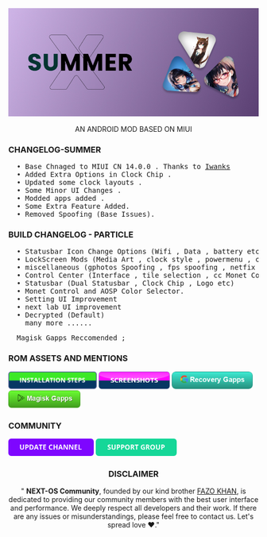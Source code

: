 <div align="center" >
  <img  src="https://raw.githubusercontent.com/darksky4you/NEXT_PARTICLE_PROJECT/main/DATABASE/assets/summer_banner.jpg"  />
  <p>AN ANDROID MOD BASED ON MIUI</p>
</div>
<h3>CHANGELOG-SUMMER</h3>
<pre>
  • Base Chnaged to MIUI CN 14.0.0 . Thanks to <a href="https://t.me/SiaNjirr">Iwanks</a>
  • Added Extra Options in Clock Chip .
  • Updated some clock layouts .
  • Some Minor UI Changes .
  • Modded apps added .
  • Some Extra Feature Added.
  • Removed Spoofing (Base Issues).
</pre>


<h3>BUILD CHANGELOG - PARTICLE</h3>
<pre>
  • Statusbar Icon Change Options (Wifi , Data , battery etc)
  • LockScreen Mods (Media Art , clock style , powermenu , charge animations etc)
  • miscellaneous (gphotos Spoofing , fps spoofing , netfix spoofing , servers etc )
  • Control Center (Interface , tile selection , cc Monet Control etc)
  • Statusbar (Dual Statusbar , Clock Chip , Logo etc)
  • Monet Control and AOSP Color Selector.
  • Setting UI Improvement
  • next lab UI improvement 
  • Decrypted (Default)
    many more ......
</pre>
<pre>
  Magisk Gapps Reccomended ;
</pre>

<h3>ROM ASSETS AND MENTIONS</h3>

<a href="https://telegra.ph/NEXT-OS---FLASHING-STEPS-02-26"><img  height="35" src="https://raw.githubusercontent.com/darksky4you/NEXT_PARTICLE_PROJECT/main/DATABASE/assets/button_installation-steps.png"  /></a>
<a href="https://t.me/SSgroupRN11"><img  height="35" src="https://raw.githubusercontent.com/darksky4you/NEXT_PARTICLE_PROJECT/main/DATABASE/assets/button_screenshots.png"  /></a>
<a href="https://drive.google.com/file/d/1-2z2QGb98SnVotVacQc6Fp-AOPHgjmMG/view?usp=drivesdk"><img  height="35" src="https://raw.githubusercontent.com/darksky4you/NEXT_PARTICLE_PROJECT/main/DATABASE/assets/gapps_button.png"  /></a>
<a href="https://www.pling.com/p/2119773/"><img  height="35" src="https://raw.githubusercontent.com/darksky4you/NEXT_PARTICLE_PROJECT/main/DATABASE/assets/magisk_gapps_button.png"  /></a>


<h3>COMMUNITY</h3>

<a href="https://t.me/RedmiN11Pak"><img  height="35" src="https://raw.githubusercontent.com/darksky4you/NEXT_PARTICLE_PROJECT/main/DATABASE/assets/button_update-channel.png"  /></a>
<a href="https://t.me/nextosmerlinx"><img  height="35" src="https://raw.githubusercontent.com/darksky4you/NEXT_PARTICLE_PROJECT/main/DATABASE/assets/button_support-group.png"  /></a>


<h3 align="center" >DISCLAIMER</h3>
<p align="center">" <b>NEXT-OS Community</b>, founded by our kind brother <a href="https://t.me/Fazokhan">FAZO KHAN</a>, is dedicated to providing our community members with the best user interface and performance. We deeply respect all developers and their work. If there are any issues or misunderstandings, please feel free to contact us. Let's spread love ❤️."




</p>



